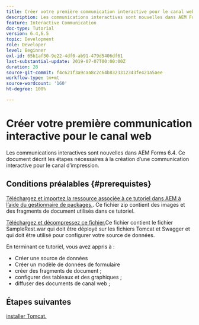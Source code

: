 ```yaml
---
title: Créer votre première communication interactive pour le canal web
description: Les communications interactives sont nouvelles dans AEM Forms 6.4. Ce document décrit les étapes nécessaires à la création d’une communication interactive pour le canal web.
feature: Interactive Communication
doc-type: Tutorial
version: 6.4,6.5
topic: Development
role: Developer
level: Beginner
exl-id: 65b1af30-9e22-4df0-ab91-479d5406df61
last-substantial-update: 2019-07-07T00:00:00Z
duration: 28
source-git-commit: f4c621f3a9caa8c2c64b8323312343fe421a5aee
workflow-type: tm+mt
source-wordcount: '160'
ht-degree: 100%

---
```


# Créer votre première communication interactive pour le canal web

Les communications interactives sont nouvelles dans AEM Forms 6.4. Ce document décrit les étapes nécessaires à la création d’une communication interactive pour le canal d’impression.

## Conditions préalables {#prerequistes}

[Téléchargez et importez la ressource associée à ce tutoriel dans AEM à l’aide du gestionnaire de packages.](assets/gettingstartedassets.zip). Ce fichier zip contient des images et des fragments de document utilisés dans ce tutoriel.

[Téléchargez et décompressez ce fichier.](assets/warfileandswaggerfile.zip)Ce fichier contient le fichier SampleRest.war qui doit être déployé sur les fichiers Tomcat et Swagger et qui doit être utilisé pour configurer votre source de données.

En terminant ce tutoriel, vous avez appris à :

* Créer une source de données
* Créer un modèle de données de formulaire
* créer des fragments de document ;
* configurer des tableaux et des graphiques ;
* diffuser des documents de canal web ;

## Étapes suivantes

[installer Tomcat.](./partone.md)
